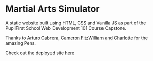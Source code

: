 # Martial Arts Simulator

A static website built using HTML, CSS and Vanilla JS as part of the PupilFirst School Web Development 101 Course Capstone.

Thanks to [Arturo Cabrera](https://codepen.io/Pixmy/pen/qaYQoV), [Cameron FitzWilliam](https://codepen.io/CameronFitzwilliam/pen/yaxVRj) and [Charlotte](https://codepen.io/LeCha/pen/jBrGWW) for the amazing Pens.


Check out the deployed site [here](https://l3thal14.github.io/martial-arts-sim/)
